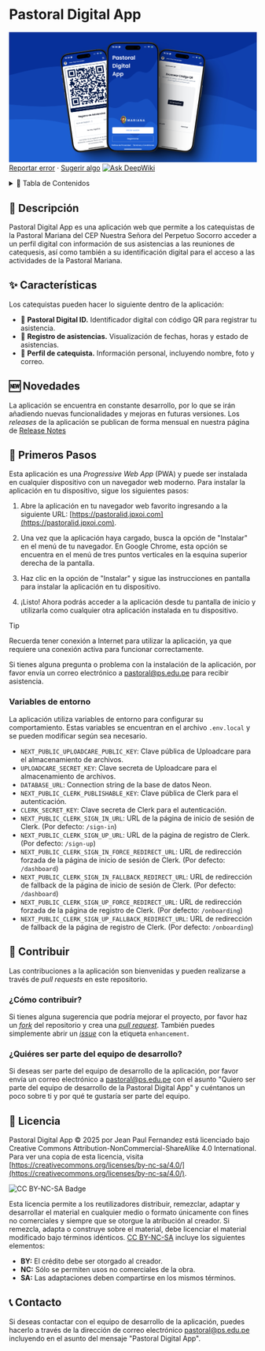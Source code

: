 # Pastoral Digital App

![Pastoral Digital App](/app/opengraph-image.jpeg)
[Reportar error](https://github.com/jpxoi/pastoral-digital-app/issues) · [Sugerir algo](https://github.com/jpxoi/pastoral-digital-app/issues)
[![Ask DeepWiki](https://deepwiki.com/badge.svg)](https://deepwiki.com/jpxoi/pastoral-digital-app)

<details>

<summary>📖 Tabla de Contenidos</summary>

- [📄 Descripción](#-descripción)
- [✨ Características](#-características)
- [🆕 Novedades](#-novedades)
- [🚀 Primeros Pasos](#-primeros-pasos)
- [🤝 Contribuir](#-contribuir)
- [📜 Licencia](#-licencia)
- [📞 Contacto](#-contacto)

</details>

## 📄 Descripción

Pastoral Digital App es una aplicación web que permite a los catequistas de la Pastoral Mariana del CEP Nuestra Señora del Perpetuo Socorro acceder a un perfil digital con información de sus asistencias a las reuniones de catequesis, así como también a su identificación digital para el acceso a las actividades de la Pastoral Mariana.

## ✨ Características

Los catequistas pueden hacer lo siguiente dentro de la aplicación:

- 📲 **Pastoral Digital ID.** Identificador digital con código QR para registrar tu asistencia.
- 📅 **Registro de asistencias.** Visualización de fechas, horas y estado de asistencias.
- 👤 **Perfil de catequista.** Información personal, incluyendo nombre, foto y correo.

## 🆕 Novedades

La aplicación se encuentra en constante desarrollo, por lo que se irán añadiendo nuevas funcionalidades y mejoras en futuras versiones. Los _releases_ de la aplicación se publican de forma mensual en nuestra página de [Release Notes](https://jpxoi.notion.site/Pastoral-Digital-Release-Notes-292bc69d40434537996829014d6e6cb2)

## 🚀 Primeros Pasos

Esta aplicación es una _Progressive Web App_ (PWA) y puede ser instalada en cualquier dispositivo con un navegador web moderno. Para instalar la aplicación en tu dispositivo, sigue los siguientes pasos:

1. Abre la aplicación en tu navegador web favorito ingresando a la siguiente URL: [https://pastoralid.jpxoi.com](https://pastoralid.jpxoi.com).

2. Una vez que la aplicación haya cargado, busca la opción de "Instalar" en el menú de tu navegador. En Google Chrome, esta opción se encuentra en el menú de tres puntos verticales en la esquina superior derecha de la pantalla.

3. Haz clic en la opción de "Instalar" y sigue las instrucciones en pantalla para instalar la aplicación en tu dispositivo.

4. ¡Listo! Ahora podrás acceder a la aplicación desde tu pantalla de inicio y utilizarla como cualquier otra aplicación instalada en tu dispositivo.

> [!TIP]
> Recuerda tener conexión a Internet para utilizar la aplicación, ya que requiere una conexión activa para funcionar correctamente.

Si tienes alguna pregunta o problema con la instalación de la aplicación, por favor envía un correo electrónico a [pastoral@ps.edu.pe](mailto:pastoral@ps.edu.pe) para recibir asistencia.

### Variables de entorno

La aplicación utiliza variables de entorno para configurar su comportamiento. Estas variables se encuentran en el archivo `.env.local` y se pueden modificar según sea necesario.

- `NEXT_PUBLIC_UPLOADCARE_PUBLIC_KEY`: Clave pública de Uploadcare para el almacenamiento de archivos.
- `UPLOADCARE_SECRET_KEY`: Clave secreta de Uploadcare para el almacenamiento de archivos.
- `DATABASE_URL`: Connection string de la base de datos Neon.
- `NEXT_PUBLIC_CLERK_PUBLISHABLE_KEY`: Clave pública de Clerk para el autenticación.
- `CLERK_SECRET_KEY`: Clave secreta de Clerk para el autenticación.
- `NEXT_PUBLIC_CLERK_SIGN_IN_URL`: URL de la página de inicio de sesión de Clerk. (Por defecto: `/sign-in`)
- `NEXT_PUBLIC_CLERK_SIGN_UP_URL`: URL de la página de registro de Clerk. (Por defecto: `/sign-up`)
- `NEXT_PUBLIC_CLERK_SIGN_IN_FORCE_REDIRECT_URL`: URL de redirección forzada de la página de inicio de sesión de Clerk. (Por defecto: `/dashboard`)
- `NEXT_PUBLIC_CLERK_SIGN_IN_FALLBACK_REDIRECT_URL`: URL de redirección de fallback de la página de inicio de sesión de Clerk. (Por defecto: `/dashboard`)
- `NEXT_PUBLIC_CLERK_SIGN_UP_FORCE_REDIRECT_URL`: URL de redirección forzada de la página de registro de Clerk. (Por defecto: `/onboarding`)
- `NEXT_PUBLIC_CLERK_SIGN_UP_FALLBACK_REDIRECT_URL`: URL de redirección de fallback de la página de registro de Clerk. (Por defecto: `/onboarding`)

## 🤝 Contribuir

Las contribuciones a la aplicación son bienvenidas y pueden realizarse a través de _pull requests_ en este repositorio.

### ¿Cómo contribuir?

Si tienes alguna sugerencia que podría mejorar el proyecto, por favor haz un [_fork_](https://github.com/jpxoi/pastoral-digital-app/fork) del repositorio y crea una [_pull request_](https://github.com/jpxoi/pastoral-digital-app/pulls). También puedes simplemente abrir un [_issue_](https://github.com/jpxoi/pastoral-digital-app/issues) con la etiqueta `enhancement`.

### ¿Quiéres ser parte del equipo de desarrollo?

Si deseas ser parte del equipo de desarrollo de la aplicación, por favor envía un correo electrónico a [pastoral@ps.edu.pe](mailto:pastoral@ps.edu.pe) con el asunto "Quiero ser parte del equipo de desarrollo de la Pastoral Digital App" y cuéntanos un poco sobre ti y por qué te gustaría ser parte del equipo.

## 📜 Licencia

Pastoral Digital App © 2025 por Jean Paul Fernandez está licenciado bajo Creative Commons Attribution-NonCommercial-ShareAlike 4.0 International. Para ver una copia de esta licencia, visita [https://creativecommons.org/licenses/by-nc-sa/4.0/](https://creativecommons.org/licenses/by-nc-sa/4.0/).

![CC BY-NC-SA Badge](https://licensebuttons.net/l/by-nc-sa/4.0/88x31.png)

Esta licencia permite a los reutilizadores distribuir, remezclar, adaptar y desarrollar el material en cualquier medio o formato únicamente con fines no comerciales y siempre que se otorgue la atribución al creador. Si remezcla, adapta o construye sobre el material, debe licenciar el material modificado bajo términos idénticos. [CC BY-NC-SA](https://creativecommons.org/licenses/by-nc-sa/4.0/) incluye los siguientes elementos:

- **BY:** El crédito debe ser otorgado al creador.
- **NC:** Sólo se permiten usos no comerciales de la obra.
- **SA:** Las adaptaciones deben compartirse en los mismos términos.

## 📞 Contacto

Si deseas contactar con el equipo de desarrollo de la aplicación, puedes hacerlo a través de la dirección de correo electrónico [pastoral@ps.edu.pe](mailto:pastoral@ps.edu.pe) incluyendo en el asunto del mensaje "Pastoral Digital App".
